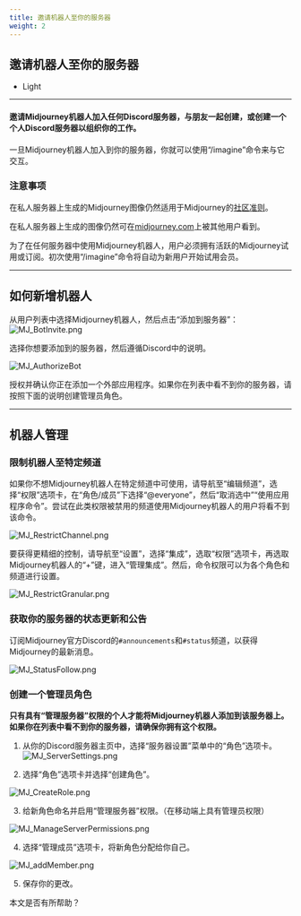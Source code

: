 ```yaml
---
title: 邀请机器人至你的服务器
weight: 2
---
```

## 邀请机器人至你的服务器

-   Light

___

#### 邀请Midjourney机器人加入任何Discord服务器，与朋友一起创建，或创建一个个人Discord服务器以组织你的工作。

一旦Midjourney机器人加入到你的服务器，你就可以使用“/imagine”命令来与它交互。

### 注意事项

在私人服务器上生成的Midjourney图像仍然适用于Midjourney的[社区准则](https://docs.midjourney.com/docs/community-guidelines)。

在私人服务器上生成的图像仍然可在[midjourney.com](https://midjourney.com/)上被其他用户看到。

为了在任何服务器中使用Midjourney机器人，用户必须拥有活跃的Midjourney试用或订阅。初次使用“/imagine”命令将自动为新用户开始试用会员。

___

## 如何新增机器人

从用户列表中选择Midjourney机器人，然后点击“添加到服务器”：
![MJ_BotInvite.png](https://cdn.document360.io/3040c2b6-fead-4744-a3a9-d56d621c6c7e/Images/Documentation/MJ_BotInvite.png)

选择你想要添加到的服务器，然后遵循Discord中的说明。

![MJ_AuthorizeBot](https://cdn.document360.io/3040c2b6-fead-4744-a3a9-d56d621c6c7e/Images/Documentation/MJ_AuthorizeBot.png)

授权并确认你正在添加一个外部应用程序。如果你在列表中看不到你的服务器，请按照下面的说明创建管理员角色。

___

## 机器人管理

### 限制机器人至特定频道

如果你不想Midjourney机器人在特定频道中可使用，请导航至“编辑频道”，选择“权限”选项卡，在“角色/成员”下选择“@everyone”，然后“取消选中”“使用应用程序命令”。尝试在此类权限被禁用的频道使用Midjourney机器人的用户将看不到该命令。

![MJ_RestrictChannel.png](https://cdn.document360.io/3040c2b6-fead-4744-a3a9-d56d621c6c7e/Images/Documentation/MJ_RestrictChannel.png)

要获得更精细的控制，请导航至“设置”，选择“集成”，选取“权限”选项卡，再选取Midjourney机器人的“\+”键，进入“管理集成”。然后，命令权限可以为各个角色和频道进行设置。

![MJ_RestrictGranular.png](https://cdn.document360.io/3040c2b6-fead-4744-a3a9-d56d621c6c7e/Images/Documentation/MJ_RestrictGranular.png)

### 获取你的服务器的状态更新和公告

订阅Midjourney官方Discord的`#announcements`和`#status`频道，以获得Midjourney的最新消息。

![MJ_StatusFollow.png](https://cdn.document360.io/3040c2b6-fead-4744-a3a9-d56d621c6c7e/Images/Documentation/MJ_StatusFollow.png)

### 创建一个管理员角色

**只有具有“管理服务器”权限的个人才能将Midjourney机器人添加到该服务器上。如果你在列表中看不到你的服务器，请确保你拥有这个权限。**

1.  从你的Discord服务器主页中，选择“服务器设置”菜单中的“角色”选项卡。
    ![MJ_ServerSettings.png](https://cdn.document360.io/3040c2b6-fead-4744-a3a9-d56d621c6c7e/Images/Documentation/MJ_ServerSettings.png)

2.  选择“角色”选项卡并选择“创建角色”。

![MJ_CreateRole.png](https://cdn.document360.io/3040c2b6-fead-4744-a3a9-d56d621c6c7e/Images/Documentation/MJ_CreateRole.png)

3.  给新角色命名并启用“管理服务器”权限。（在移动端上具有管理员权限）

![MJ_ManageServerPermissions.png](https://cdn.document360.io/3040c2b6-fead-4744-a3a9-d56d621c6c7e/Images/Documentation/MJ_ManageServerPermissions.png)

4.  选择“管理成员”选项卡，将新角色分配给你自己。

![MJ_addMember.png](https://cdn.document360.io/3040c2b6-fead-4744-a3a9-d56d621c6c7e/Images/Documentation/MJ_addMember.png)

5.  保存你的更改。

本文是否有所帮助？
